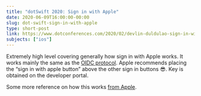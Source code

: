 ```yaml
---
title: "dotSwift 2020: Sign in with Apple"
date: 2020-06-09T16:00:00-00:00
slug: dot-swift-sign-in-with-apple
type: short-post
link: https://www.dotconferences.com/2020/02/devlin-duldulao-sign-in-with-apple
subjects: ["ios"]
---
```


Extremely high level covering generally how sign in with Apple works. It works mainly the same as the [OIDC protocol](https://auth0.com/docs/protocols/oidc). Apple recommends placing the “sign in with apple button” above the other sign in buttons 😎. Key is obtained on the developer portal.

Some more reference on how this works [from Apple](https://developer.apple.com/documentation/authenticationservices/implementing_user_authentication_with_sign_in_with_apple).